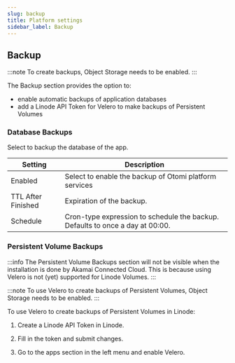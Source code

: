 ```yaml
---
slug: backup
title: Platform settings
sidebar_label: Backup
---
```


## Backup

:::note
To create backups, Object Storage needs to be enabled.
:::

The Backup section provides the option to:

- enable automatic backups of application databases
- add a Linode API Token for Velero to make backups of Persistent Volumes

### Database Backups

Select to backup the database of the app.

| Setting            | Description                                                                   |
| ------------------ | ----------------------------------------------------------------------------- |
| Enabled            | Select to enable the backup of Otomi platform services                        |
| TTL After Finished | Expiration of the backup.                                                     |
| Schedule           | Cron-type expression to schedule the backup. Defaults to once a day at 00:00. |

### Persistent Volume Backups

:::info
The Persistent Volume Backups section will not be visible when the installation is done by Akamai Connected Cloud. This is because using Velero is not (yet) supported for Linode Volumes.
:::

:::note
To use Velero to create backups of Persistent Volumes, Object Storage needs to be enabled.
:::

To use Velero to create backups of Persistent Volumes in Linode:

1. Create a Linode API Token in Linode.

2. Fill in the token and submit changes.

3. Go to the apps section in the left menu and enable Velero.
